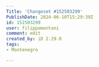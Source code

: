 ```yaml
---
Title: 'Changeset #152503299'
PublishDate: 2024-06-10T15:29:39Z
id: 152503299
user: filippomontani
comment: edit
created_by: iD 2.29.0
tags:
- Montenegro

---
```

